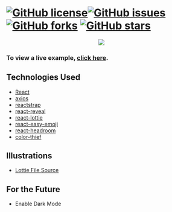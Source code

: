 # <a href="https://github.com/brian-reed-software/developer-portfolio/blob/main/LICENSE"><img alt="GitHub license" src="https://img.shields.io/github/license/brian-reed-software/developer-portfolio"></a><a href="https://github.com/brian-reed-software/developer-portfolio/issues"><img alt="GitHub issues" src="https://img.shields.io/github/issues/brian-reed-software/developer-portfolio"></a><a href="https://github.com/brian-reed-software/developer-portfolio/network"><img alt="GitHub forks" src="https://img.shields.io/github/forks/brian-reed-software/developer-portfolio"></a> <a href="https://github.com/brian-reed-software/developer-portfolio/stargazers"><img alt="GitHub stars" src="https://img.shields.io/github/stars/brian-reed-software/developer-portfolio"></a> 

<p align="center">
  <kbd>
    <img src="https://api.apiflash.com/v1/urltoimage?access_key=d34cca0d6f784ec2a6abcb263f308015&url=http://brian-reed-portfolio.herokuapp.com"></img>
  </kbd>
</p>

### To view a live example, **[click here](https://brian-reed-portfolio.herokuapp.com/)**.

## Technologies Used 

- [React](https://reactjs.org/)
- [axios](https://www.npmjs.com/package/axios)
- [reactstrap](https://reactstrap.github.io/)
- [react-reveal](https://www.react-reveal.com/)
- [react-lottie](https://www.npmjs.com/package/react-lottie)
- [react-easy-emoji](https://github.com/appfigures/react-easy-emoji)
- [react-headroom](https://github.com/KyleAMathews/react-headroom)
- [color-thief](https://github.com/lokesh/color-thief)

## Illustrations
- [Lottie File Source](https://lottiefiles.com)

## For the Future

- Enable Dark Mode

